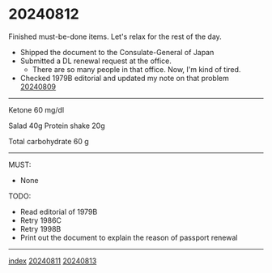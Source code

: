 <head><meta name="viewport" content="width=device-width, initial-scale=1.0, user-scalable=yes" /><meta charset="UTF-8"></head>

# 20240812

Finished must-be-done items. Let\'s relax for the rest of the day.

- Shipped the document to the Consulate-General of Japan
- Submitted a DL renewal request at the office.
	- There are so many people in that office. Now, I\'m kind of tired.
- Checked 1979B editorial and updated my note on that problem [20240809](./20240809.html)

---

Ketone 60 mg/dl

Salad 40g
Protein shake 20g

Total carbohydrate 60 g

---

MUST:

- None

TODO:

- Read editorial of 1979B
- Retry 1986C
- Retry 1998B
- Print out the document to explain the reason of passport renewal

---

[index](../../index.html)
[20240811](20240811.html)
[20240813](20240813.html)
